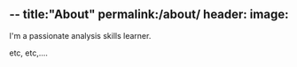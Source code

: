 --
title:"About"
permalink:/about/
header:
 image:
--



I'm a passionate analysis skills learner.

etc, etc,....
